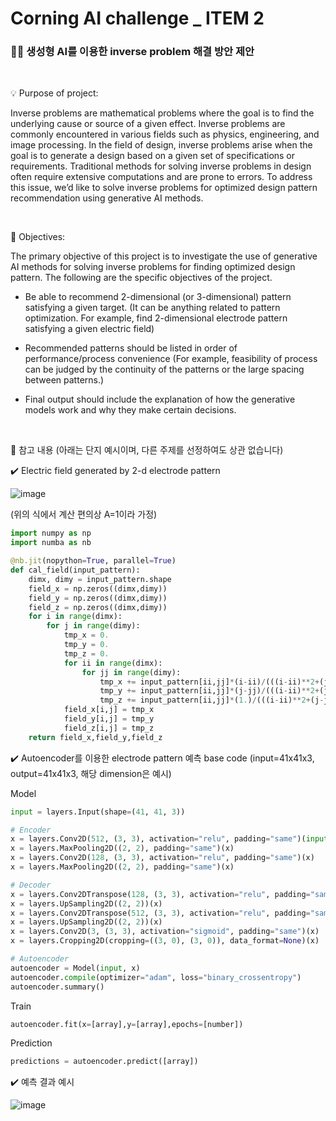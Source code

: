# Corning AI challenge _ ITEM 2 

### 🏴‍☠️ 생성형 AI를 이용한 inverse problem 해결 방안 제안


<br/>

💡 Purpose of project:

Inverse problems are mathematical problems where the goal is to find the underlying cause or source of a given effect. Inverse problems are commonly encountered in various fields such as physics, engineering, and image processing. In the field of design, inverse problems arise when the goal is to generate a design based on a given set of specifications or requirements. Traditional methods for solving inverse problems in design often require extensive computations and are prone to errors. To address this issue, we’d like to solve inverse problems for optimized design pattern recommendation using generative AI methods.


<br/>

🔑 Objectives:

The primary objective of this project is to investigate the use of generative AI methods for solving inverse problems for finding optimized design pattern. The following are the specific objectives of the project.


  * Be able to recommend 2-dimensional (or 3-dimensional) pattern satisfying a given target. (It can be anything related to pattern optimization. For example, find 2-dimensional electrode pattern satisfying a given electric field)


  * Recommended patterns should be listed in order of performance/process convenience (For example, feasibility of process can be judged by the continuity of the patterns or the large spacing between patterns.)


  * Final output should include the explanation of how the generative models work and why they make certain decisions.


<br/>

📖 참고 내용 (아래는 단지 예시이며, 다른 주제를 선정하여도 상관 없습니다) 

✔️ Electric field generated by 2-d electrode pattern

![image](https://github.com/CORNING-AI-CHALLENGE/item2/assets/146830948/196055c2-f172-436c-a766-71fb4bdf20ca)


(위의 식에서 계산 편의상 A=1이라 가정)
```python
import numpy as np
import numba as nb

@nb.jit(nopython=True, parallel=True)
def cal_field(input_pattern):
    dimx, dimy = input_pattern.shape 
    field_x = np.zeros((dimx,dimy))
    field_y = np.zeros((dimx,dimy))
    field_z = np.zeros((dimx,dimy))
    for i in range(dimx):
        for j in range(dimy):
            tmp_x = 0.
            tmp_y = 0.
            tmp_z = 0.
            for ii in range(dimx):
                for jj in range(dimy):
                    tmp_x += input_pattern[ii,jj]*(i-ii)/(((i-ii)**2+(j-jj)**2+1**2)**(3/2))
                    tmp_y += input_pattern[ii,jj]*(j-jj)/(((i-ii)**2+(j-jj)**2+1**2)**(3/2))
                    tmp_z += input_pattern[ii,jj]*(1.)/(((i-ii)**2+(j-jj)**2+1**2)**(3/2))
            field_x[i,j] = tmp_x
            field_y[i,j] = tmp_y
            field_z[i,j] = tmp_z
    return field_x,field_y,field_z
```


✔️ Autoencoder를 이용한 electrode pattern 예측 base code (input=41x41x3, output=41x41x3, 해당 dimension은 예시)

Model
```python
input = layers.Input(shape=(41, 41, 3))

# Encoder
x = layers.Conv2D(512, (3, 3), activation="relu", padding="same")(input)
x = layers.MaxPooling2D((2, 2), padding="same")(x)
x = layers.Conv2D(128, (3, 3), activation="relu", padding="same")(x)
x = layers.MaxPooling2D((2, 2), padding="same")(x)

# Decoder
x = layers.Conv2DTranspose(128, (3, 3), activation="relu", padding="same")(x)
x = layers.UpSampling2D((2, 2))(x)
x = layers.Conv2DTranspose(512, (3, 3), activation="relu", padding="same")(x)
x = layers.UpSampling2D((2, 2))(x)
x = layers.Conv2D(3, (3, 3), activation="sigmoid", padding="same")(x)
x = layers.Cropping2D(cropping=((3, 0), (3, 0)), data_format=None)(x)

# Autoencoder
autoencoder = Model(input, x)
autoencoder.compile(optimizer="adam", loss="binary_crossentropy")
autoencoder.summary()
```

Train
```python
autoencoder.fit(x=[array],y=[array],epochs=[number])
```

Prediction
```python
predictions = autoencoder.predict([array])
```

✔️ 예측 결과 예시 

![image](https://github.com/CORNING-AI-CHALLENGE/item2/assets/146830948/3c069f00-74e4-492e-a99d-6adb782b49cd)





